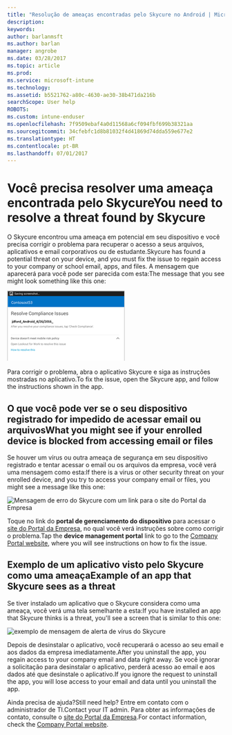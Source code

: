 ```yaml
---
title: "Resolução de ameaças encontradas pelo Skycure no Android | Microsoft Docs"
description: 
keywords: 
author: barlanmsft
ms.author: barlan
manager: angrobe
ms.date: 03/28/2017
ms.topic: article
ms.prod: 
ms.service: microsoft-intune
ms.technology: 
ms.assetid: b5521762-a80c-4630-ae30-38b471da216b
searchScope: User help
ROBOTS: 
ms.custom: intune-enduser
ms.openlocfilehash: 7f9509ebaf4a0d11568a6cf094fbf699b38321aa
ms.sourcegitcommit: 34cfebfc1d8b81032f4d41869d74dda559e677e2
ms.translationtype: HT
ms.contentlocale: pt-BR
ms.lasthandoff: 07/01/2017
---
```

# <span data-ttu-id="b3223-102">Você precisa resolver uma ameaça encontrada pelo Skycure</span><span class="sxs-lookup"><span data-stu-id="b3223-102">You need to resolve a threat found by Skycure</span></span>
<a id="you-need-to-resolve-a-threat-found-by-skycure" class="xliff"></a>

<span data-ttu-id="b3223-103">O Skycure encontrou uma ameaça em potencial em seu dispositivo e você precisa corrigir o problema para recuperar o acesso a seus arquivos, aplicativos e email corporativos ou de estudante.</span><span class="sxs-lookup"><span data-stu-id="b3223-103">Skycure has found a potential threat on your device, and you must fix the issue to regain access to your company or school email, apps, and files.</span></span> <span data-ttu-id="b3223-104">A mensagem que aparecerá para você pode ser parecida com esta:</span><span class="sxs-lookup"><span data-stu-id="b3223-104">The message that you see might look something like this one:</span></span>

![O Skycure encontrou uma ameaça em seu dispositivo](./media/lookout-threat-found-android.png)

<span data-ttu-id="b3223-106">Para corrigir o problema, abra o aplicativo Skycure e siga as instruções mostradas no aplicativo.</span><span class="sxs-lookup"><span data-stu-id="b3223-106">To fix the issue, open the Skycure app, and follow the instructions shown in the app.</span></span>

## <span data-ttu-id="b3223-107">O que você pode ver se o seu dispositivo registrado for impedido de acessar email ou arquivos</span><span class="sxs-lookup"><span data-stu-id="b3223-107">What you might see if your enrolled device is blocked from accessing email or files</span></span>
<a id="what-you-might-see-if-your-enrolled-device-is-blocked-from-accessing-email-or-files" class="xliff"></a>

<span data-ttu-id="b3223-108">Se houver um vírus ou outra ameaça de segurança em seu dispositivo registrado e tentar acessar o email ou os arquivos da empresa, você verá uma mensagem como esta:</span><span class="sxs-lookup"><span data-stu-id="b3223-108">If there is a virus or other security threat on your enrolled device, and you try to access your company email or files, you might see a message like this one:</span></span>

![Mensagem de erro do Skycure com um link para o site do Portal da Empresa](./media/skycure-list-of-potential-issues-android.png)

<span data-ttu-id="b3223-110">Toque no link do **portal de gerenciamento do dispositivo** para acessar o [site do Portal da Empresa](http://portal.manage.microsoft.com), no qual você verá instruções sobre como corrigir o problema.</span><span class="sxs-lookup"><span data-stu-id="b3223-110">Tap the **device management portal** link to go to the [Company Portal website](http://portal.manage.microsoft.com), where you will see instructions on how to fix the issue.</span></span>

## <span data-ttu-id="b3223-111">Exemplo de um aplicativo visto pelo Skycure como uma ameaça</span><span class="sxs-lookup"><span data-stu-id="b3223-111">Example of an app that Skycure sees as a threat</span></span>
<a id="example-of-an-app-that-skycure-sees-as-a-threat" class="xliff"></a>

<span data-ttu-id="b3223-112">Se tiver instalado um aplicativo que o Skycure considera como uma ameaça, você verá uma tela semelhante a esta:</span><span class="sxs-lookup"><span data-stu-id="b3223-112">If you have installed an app that Skycure thinks is a threat, you'll see a screen that is similar to this one:</span></span>

![exemplo de mensagem de alerta de vírus do Skycure](./media/skycure-virus-alert-android.png)

<span data-ttu-id="b3223-114">Depois de desinstalar o aplicativo, você recuperará o acesso ao seu email e aos dados da empresa imediatamente.</span><span class="sxs-lookup"><span data-stu-id="b3223-114">After you uninstall the app, you regain access to your company email and data right away.</span></span> <span data-ttu-id="b3223-115">Se você ignorar a solicitação para desinstalar o aplicativo, perderá acesso ao email e aos dados até que desinstale o aplicativo.</span><span class="sxs-lookup"><span data-stu-id="b3223-115">If you ignore the request to uninstall the app, you will lose access to your email and data until you uninstall the app.</span></span>

<span data-ttu-id="b3223-116">Ainda precisa de ajuda?</span><span class="sxs-lookup"><span data-stu-id="b3223-116">Still need help?</span></span> <span data-ttu-id="b3223-117">Entre em contato com o administrador de TI.</span><span class="sxs-lookup"><span data-stu-id="b3223-117">Contact your IT admin.</span></span> <span data-ttu-id="b3223-118">Para obter as informações de contato, consulte o [site do Portal da Empresa](http://portal.manage.microsoft.com).</span><span class="sxs-lookup"><span data-stu-id="b3223-118">For contact information, check the [Company Portal website](http://portal.manage.microsoft.com).</span></span>
